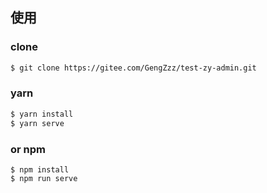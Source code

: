 
## 使用
### clone
```bash
$ git clone https://gitee.com/GengZzz/test-zy-admin.git
```
### yarn
```bash
$ yarn install
$ yarn serve
```
### or npm
```
$ npm install
$ npm run serve
```



